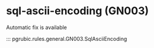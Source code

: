 # sql-ascii-encoding (GN003)

Automatic fix is available

::: pgrubic.rules.general.GN003.SqlAsciiEncoding

